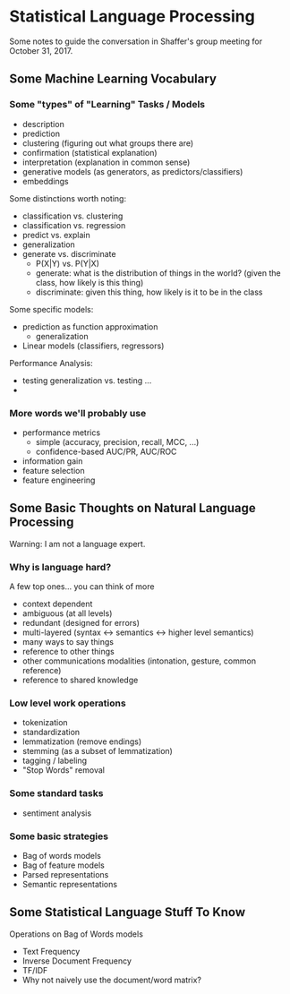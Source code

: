 # Statistical Language Processing
Some notes to guide the conversation in Shaffer's group meeting for October 31, 2017.

## Some Machine Learning Vocabulary

### Some "types" of "Learning" Tasks / Models
+ description
+ prediction 
+ clustering (figuring out what groups there are)
+ confirmation (statistical explanation)
+ interpretation (explanation in common sense)
+ generative models (as generators, as predictors/classifiers)
+ embeddings

Some distinctions worth noting:
+ classification vs. clustering
+ classification vs. regression
+ predict vs. explain
+ generalization
+ generate vs. discriminate
	+ P(X|Y) vs. P(Y|X)
	+ generate: what is the distribution of things in the world? (given the class, how likely is this thing)
	+ discriminate: given this thing, how likely is it to be in the class

Some specific models:
+ prediction as function approximation
	+ generalization
+ Linear models (classifiers, regressors)

Performance Analysis:
+ testing generalization vs. testing ...
+ 

### More words we'll probably use
+ performance metrics
	+ simple (accuracy, precision, recall, MCC, ...)
	+ confidence-based AUC/PR, AUC/ROC
+ information gain
+ feature selection
+ feature engineering

## Some Basic Thoughts on Natural Language Processing
Warning: I am not a language expert.

### Why is language hard? 
A few top ones... you can think of more
+ context dependent
+ ambiguous (at all levels)
+ redundant (designed for errors)
+ multi-layered (syntax <-> semantics <-> higher level semantics)
+ many ways to say things
+ reference to other things
+ other communications modalities (intonation, gesture, common reference)
+ reference to shared knowledge 

### Low level work operations
+ tokenization
+ standardization
+ lemmatization (remove endings)
+ stemming (as a subset of lemmatization)
+ tagging / labeling
+ "Stop Words" removal

### Some standard tasks
+ sentiment analysis

### Some basic strategies
+ Bag of words models
+ Bag of feature models
+ Parsed representations
+ Semantic representations

## Some Statistical Language Stuff To Know

Operations on Bag of Words models
+ Text Frequency
+ Inverse Document Frequency
+ TF/IDF
+ Why not naively use the document/word matrix?
<!--stackedit_data:
eyJoaXN0b3J5IjpbLTQ4ODczMjY2Nl19
-->
